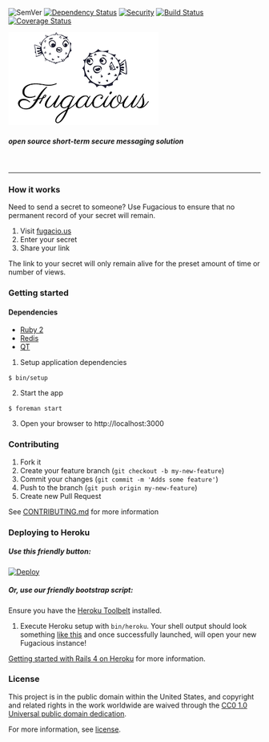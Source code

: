 ![SemVer](https://img.shields.io/badge/version-v0.1.0-green.svg)
[![Dependency Status](https://gemnasium.com/fugacious/fugacious.svg)](https://gemnasium.com/fugacious/fugacious)
[![Security](https://hakiri.io/github/fugacious/fugacious/dev.svg)](https://hakiri.io/github/fugacious/fugacious/dev)
[![Build Status](https://travis-ci.org/fugacious/fugacious.svg?branch=dev)](https://travis-ci.org/fugacious/fugacious)
[![Coverage Status](https://coveralls.io/repos/github/fugacious/fugacious/badge.svg?branch=dev)](https://coveralls.io/github/fugacious/fugacious?branch=dev)

![Fugacious](https://raw.githubusercontent.com/fugacious/fugacious/dev/app/assets/images/logo-small.png)
##### open source short-term secure messaging solution
&nbsp;
* * *

### How it works

Need to send a secret to someone? Use Fugacious to ensure that no permanent record of your secret will remain. 

1. Visit [fugacio.us](https://fugacio.us)
2. Enter your secret
3. Share your link 

The link to your secret will only remain alive for the preset amount of time or number of views.


### Getting started

#### Dependencies
- [Ruby 2](https://www.ruby-lang.org)
- [Redis](https://redis.io)
- [QT](https://www.qt.io)

1. Setup application dependencies
```
$ bin/setup
```

2. Start the app
```
$ foreman start
```

3. Open your browser to http://localhost:3000


### Contributing

1. Fork it
2. Create your feature branch (`git checkout -b my-new-feature`)
3. Commit your changes (`git commit -m 'Adds some feature'`)
4. Push to the branch (`git push origin my-new-feature`)
5. Create new Pull Request

See [CONTRIBUTING.md](CONTRIBUTING.md) for more information

### Deploying to Heroku

##### Use this friendly button:
[![Deploy](https://www.herokucdn.com/deploy/button.svg)](https://heroku.com/deploy?template=https://github.com/fugacious/fugacious)

##### Or, use our friendly bootstrap script:
Ensure you have the [Heroku Toolbelt](https://devcenter.heroku.com/articles/heroku-command-line) installed.

1. Execute Heroku setup with `bin/heroku`. Your shell output should look something [like this](https://gist.github.com/amoose/a955ec21a085ab087641044240314abb) and once successfully launched, will open your new Fugacious instance!

[Getting started with Rails 4 on Heroku](https://devcenter.heroku.com/articles/getting-started-with-rails4) for more information.

### License

This project is in the public domain within the United States, and
copyright and related rights in the work worldwide are waived through
the [CC0 1.0 Universal public domain dedication](https://creativecommons.org/publicdomain/zero/1.0/).

For more information, see [license](https://github.com/fugacious/fugacious/blob/dev/LICENSE.md).
